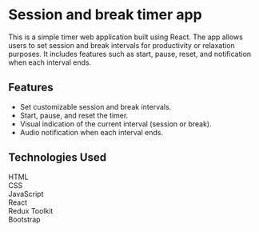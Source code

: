 # Session and break timer app  

This is a simple timer web application built using React. The app allows users to set session and break intervals for productivity or relaxation purposes. It includes features such as start, pause, reset, and notification when each interval ends.  

## Features

- Set customizable session and break intervals.  
- Start, pause, and reset the timer.  
- Visual indication of the current interval (session or break).  
- Audio notification when each interval ends.

## Technologies Used

HTML  
CSS  
JavaScript  
React  
Redux Toolkit  
Bootstrap

